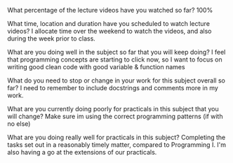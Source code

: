 What percentage of the lecture videos have you watched so far?
100%

What time, location and duration have you scheduled to watch lecture videos?
I allocate time over the weekend to watch the videos, and also during the week prior to class.

What are you doing well in the subject so far that you will keep doing?
I feel that programming concepts are starting to click now, so I want to focus on writing good clean code with good
variable & function names

What do you need to stop or change in your work for this subject overall so far?
I need to remember to include docstrings and comments more in my work.

What are you currently doing poorly for practicals in this subject that you will change?
Make sure im using the correct programming patterns (if with no else)

What are you doing really well for practicals in this subject?
Completing the tasks set out in a reasonably timely matter, compared to Programming I.
I'm also having a go at the extensions of our practicals. 